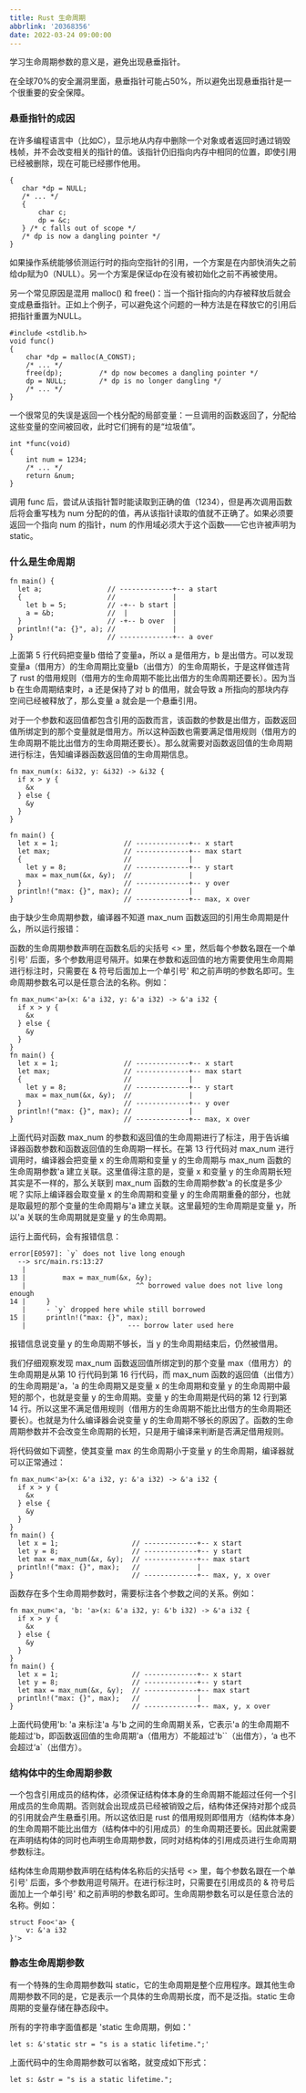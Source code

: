 ```yaml
---
title: Rust 生命周期
abbrlink: '20368356'
date: 2022-03-24 09:00:00
---
```


学习生命周期参数的意义是，避免出现悬垂指针。

在全球70%的安全漏洞里面，悬垂指针可能占50%，所以避免出现悬垂指针是一个很重要的安全保障。

### 悬垂指针的成因

在许多编程语言中（比如C），显示地从内存中删除一个对象或者返回时通过销毁栈帧，并不会改变相关的指针的值。该指针仍旧指向内存中相同的位置，即使引用已经被删除，现在可能已经挪作他用。

```
{
   char *dp = NULL;
   /* ... */
   {
       char c;
       dp = &c;
   } /* c falls out of scope */
   /* dp is now a dangling pointer */
}
```

如果操作系统能够侦测运行时的指向空指针的引用，一个方案是在内部快消失之前给dp赋为0（NULL）。另一个方案是保证dp在没有被初始化之前不再被使用。

另一个常见原因是混用 malloc() 和 free()：当一个指针指向的内存被释放后就会变成悬垂指针。正如上个例子，可以避免这个问题的一种方法是在释放它的引用后把指针重置为NULL。

```
#include <stdlib.h>
void func()
{
    char *dp = malloc(A_CONST);
    /* ... */
    free(dp);         /* dp now becomes a dangling pointer */
    dp = NULL;        /* dp is no longer dangling */
    /* ... */
}
```

一个很常见的失误是返回一个栈分配的局部变量：一旦调用的函数返回了，分配给这些变量的空间被回收，此时它们拥有的是“垃圾值”。

```
int *func(void)
{
    int num = 1234;
    /* ... */
    return &num;
}
```

调用 func 后，尝试从该指针暂时能读取到正确的值（1234），但是再次调用函数后将会重写栈为 num 分配的的值，再从该指针读取的值就不正确了。如果必须要返回一个指向 num 的指针，num 的作用域必须大于这个函数——它也许被声明为 static。


### 什么是生命周期

```
fn main() {
  let a;                // -------------+-- a start
  {                     //              |
    let b = 5;          // -+-- b start |
    a = &b;             //  |           |
  }                     // -+-- b over  |
  println!("a: {}", a); //              |
}                       // -------------+-- a over
```

上面第 5 行代码把变量b 借给了变量a，所以 a 是借用方，b 是出借方。可以发现变量a（借用方）的生命周期比变量b（出借方）的生命周期长，于是这样做违背了 rust 的借用规则（借用方的生命周期不能比出借方的生命周期还要长）。因为当 b 在生命周期结束时，a 还是保持了对 b 的借用，就会导致 a 所指向的那块内存空间已经被释放了，那么变量 a 就会是一个悬垂引用。

对于一个参数和返回值都包含引用的函数而言，该函数的参数是出借方，函数返回值所绑定到的那个变量就是借用方。所以这种函数也需要满足借用规则（借用方的生命周期不能比出借方的生命周期还要长）。那么就需要对函数返回值的生命周期进行标注，告知编译器函数返回值的生命周期信息。

```
fn max_num(x: &i32, y: &i32) -> &i32 {
  if x > y {
    &x
  } else {
    &y
  }
}

fn main() {
  let x = 1;                // -------------+-- x start
  let max;                  // -------------+-- max start
  {                         //              |
    let y = 8;              // -------------+-- y start
    max = max_num(&x, &y);  //              |
  }                         // -------------+-- y over
  println!("max: {}", max); //              |
}                           // -------------+-- max, x over
```

由于缺少生命周期参数，编译器不知道 max_num 函数返回的引用生命周期是什么，所以运行报错：

函数的生命周期参数声明在函数名后的尖括号 <> 里，然后每个参数名跟在一个单引号' 后面，多个参数用逗号隔开。如果在参数和返回值的地方需要使用生命周期进行标注时，只需要在 & 符号后面加上一个单引号' 和之前声明的参数名即可。生命周期参数名可以是任意合法的名称。例如：

```
fn max_num<'a>(x: &'a i32, y: &'a i32) -> &'a i32 {
  if x > y {
    &x
  } else {
    &y
  }
}
fn main() {
  let x = 1;                // -------------+-- x start
  let max;                  // -------------+-- max start
  {                         //              |
    let y = 8;              // -------------+-- y start
    max = max_num(&x, &y);  //              |
  }                         // -------------+-- y over
  println!("max: {}", max); //              |
}                           // -------------+-- max, x over
```

上面代码对函数 max_num 的参数和返回值的生命周期进行了标注，用于告诉编译器函数参数和函数返回值的生命周期一样长。在第 13 行代码对 max_num 进行调用时，编译器会把变量 x 的生命周期和变量 y 的生命周期与 max_num 函数的生命周期参数'a 建立关联。这里值得注意的是，变量 x 和变量 y 的生命周期长短其实是不一样的，那么关联到 max_num 函数的生命周期参数'a 的长度是多少呢？实际上编译器会取变量 x 的生命周期和变量 y 的生命周期重叠的部分，也就是取最短的那个变量的生命周期与'a 建立关联。这里最短的生命周期是变量 y，所以'a 关联的生命周期就是变量 y 的生命周期。

运行上面代码，会有报错信息：

```
error[E0597]: `y` does not live long enough
  --> src/main.rs:13:27
   |
13 |         max = max_num(&x, &y);
   |                           ^^ borrowed value does not live long enough
14 |     }
   |     - `y` dropped here while still borrowed
15 |     println!("max: {}", max);
   |                         --- borrow later used here
```

报错信息说变量 y 的生命周期不够长，当 y 的生命周期结束后，仍然被借用。

我们仔细观察发现 max_num 函数返回值所绑定到的那个变量 max（借用方）的生命周期是从第 10 行代码到第 16 行代码，而 max_num 函数的返回值（出借方）的生命周期是'a，'a 的生命周期又是变量 x 的生命周期和变量 y 的生命周期中最短的那个，也就是变量 y 的生命周期。变量 y 的生命周期是代码的第 12 行到第 14 行。所以这里不满足借用规则（借用方的生命周期不能比出借方的生命周期还要长）。也就是为什么编译器会说变量 y 的生命周期不够长的原因了。函数的生命周期参数并不会改变生命周期的长短，只是用于编译来判断是否满足借用规则。

将代码做如下调整，使其变量 max 的生命周期小于变量 y 的生命周期，编译器就可以正常通过：


```
fn max_num<'a>(x: &'a i32, y: &'a i32) -> &'a i32 {
  if x > y {
    &x
  } else {
    &y
  }
}
fn main() {
  let x = 1;                  // -------------+-- x start
  let y = 8;                  // -------------+-- y start
  let max = max_num(&x, &y);  // -------------+-- max start
  println!("max: {}", max);   //              |
}                             // -------------+-- max, y, x over
```

函数存在多个生命周期参数时，需要标注各个参数之间的关系。例如：

```
fn max_num<'a, 'b: 'a>(x: &'a i32, y: &'b i32) -> &'a i32 {
  if x > y {
    &x
  } else {
    &y
  }
}
fn main() {
  let x = 1;                  // -------------+-- x start
  let y = 8;                  // -------------+-- y start
  let max = max_num(&x, &y);  // -------------+-- max start
  println!("max: {}", max);   //              |
}                             // -------------+-- max, y, x over
```

上面代码使用'b: 'a 来标注'a 与'b 之间的生命周期关系，它表示'a 的生命周期不能超过'b，即函数返回值的生命周期'a（借用方）不能超过'b``（出借方），‘a 也不会超过‘a`（出借方）。

### 结构体中的生命周期参数

一个包含引用成员的结构体，必须保证结构体本身的生命周期不能超过任何一个引用成员的生命周期。否则就会出现成员已经被销毁之后，结构体还保持对那个成员的引用就会产生悬垂引用。所以这依旧是 rust 的借用规则即借用方（结构体本身）的生命周期不能比出借方（结构体中的引用成员）的生命周期还要长。因此就需要在声明结构体的同时也声明生命周期参数，同时对结构体的引用成员进行生命周期参数标注。

结构体生命周期参数声明在结构体名称后的尖括号 <> 里，每个参数名跟在一个单引号' 后面，多个参数用逗号隔开。在进行标注时，只需要在引用成员的 & 符号后面加上一个单引号' 和之前声明的参数名即可。生命周期参数名可以是任意合法的名称。例如：

```
struct Foo<'a> {
    v: &'a i32
}'>
```

### 静态生命周期参数

有一个特殊的生命周期参数叫 static，它的生命周期是整个应用程序。跟其他生命周期参数不同的是，它是表示一个具体的生命周期长度，而不是泛指。static 生命周期的变量存储在静态段中。

所有的字符串字面值都是 'static 生命周期，例如：'

```
let s: &'static str = "s is a static lifetime.";'
```

上面代码中的生命周期参数可以省略，就变成如下形式：

```
let s: &str = "s is a static lifetime.";
```
